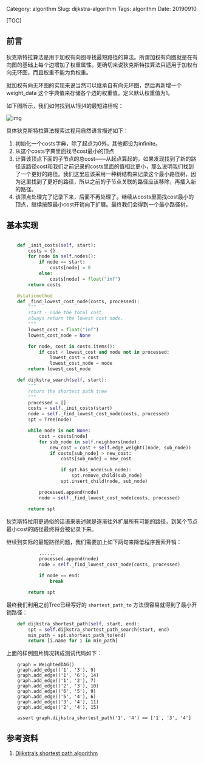 Category: algorithm
Slug: dijkstra-algorithm
Tags: algorithm
Date: 20190910

[TOC]

## 前言

狄克斯特拉算法是用于加权有向图寻找最短路径的算法。所谓加权有向图就是在有向图的基础上每个边增加了权重属性。更确切来说狄克斯特拉算法只适用于加权有向无环图，而且权重不能为负权重。

就加权有向无环图的实现来说当然可以继承自有向无环图，然后再新增一个 weight_data 这个字典值来存储各个边的权重值。定义默认权重值为1。

如下图所示，我们如何找到从1到4的最短路径呢：

![img]({static}/images/2020/狄克斯特拉算法样例.png)

具体狄克斯特拉算法搜索过程用自然语言描述如下：

1. 初始化一个costs字典，除了起点为0外，其他都设为infinite。
2. 从这个costs字典里面找寻cost最小的顶点
3. 计算该顶点下面的子节点的总cost——从起点算起的。如果发现找到了新的路径该路径cost和我们之前记录的costs里面的值相比更小，那么说明我们找到了一个更好的路径。我们这里应该采用一种树结构来记录这个最小路径树，因为这里找到了更好的路径，所以之前的子节点关联的路径应该移除，再插入新的路径。
4. 该顶点处理完了记录下来，后面不再处理了。继续从costs里面找cost最小的顶点，继续按照最小cost开销向下扩展。最终我们会得到一个最小路径树。

## 基本实现

```python

    def _init_costs(self, start):
        costs = {}
        for node in self.nodes():
            if node == start:
                costs[node] = 0
            else:
                costs[node] = float("inf")
        return costs

    @staticmethod
    def _find_lowest_cost_node(costs, processed):
        """
        start - node the total cost
        always return the lowest cost node.
        """
        lowest_cost = float("inf")
        lowest_cost_node = None

        for node, cost in costs.items():
            if cost < lowest_cost and node not in processed:
                lowest_cost = cost
                lowest_cost_node = node
        return lowest_cost_node

    def dijkstra_search(self, start):
        """
        return the shortest path tree
        """
        processed = []
        costs = self._init_costs(start)
        node = self._find_lowest_cost_node(costs, processed)
        spt = Tree(node)

        while node is not None:
            cost = costs[node]
            for sub_node in self.neighbors(node):
                new_cost = cost + self.edge_weight((node, sub_node))
                if costs[sub_node] > new_cost:
                    costs[sub_node] = new_cost

                    if spt.has_node(sub_node):
                        spt.remove_child(sub_node)
                    spt.insert_child(node, sub_node)

            processed.append(node)
            node = self._find_lowest_cost_node(costs, processed)

        return spt
```

狄克斯特拉用更通俗的话语来表述就是逐渐往外扩展所有可能的路径，到某个节点最小cost的路径最终将会被记录下来。

继续到实际的最短路径问题，我们需要加上如下两句来降低程序搜索开销：

```python
            ......
            processed.append(node)
            node = self._find_lowest_cost_node(costs, processed)

            if node == end:
                break

        return spt
```

最终我们利用之前Tree已经写好的 `shortest_path_to` 方法很容易就得到了最小开销路径：

```python
    def dijkstra_shortest_path(self, start, end):
        spt = self.dijkstra_shortest_path_search(start, end)
        min_path = spt.shortest_path_to(end)
        return [i.name for i in min_path]
```

上面的样例图片情况转成测试代码如下：

```
    graph = WeightedDAG()
    graph.add_edge(('1', '3'), 9)
    graph.add_edge(('1', '6'), 14)
    graph.add_edge(('1', '2'), 7)
    graph.add_edge(('2', '3'), 10)
    graph.add_edge(('6', '5'), 9)
    graph.add_edge(('5', '4'), 6)
    graph.add_edge(('3', '4'), 11)
    graph.add_edge(('2', '4'), 15)

    assert graph.dijkstra_shortest_path('1', '4') == ['1', '3', '4']
```







## 参考资料

1. [Dijkstra’s shortest path algorithm](https://www.geeksforgeeks.org/dijkstras-shortest-path-algorithm-greedy-algo-7/)